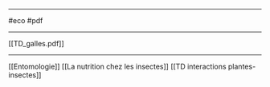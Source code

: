 ___
#eco #pdf
___
[[TD_galles.pdf]]














____
[[Entomologie]]
[[La nutrition chez les insectes]]
[[TD interactions plantes-insectes]]